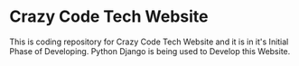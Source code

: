 # Crazy Code Tech Website
This is coding repository for Crazy Code Tech Website and it is in it's Initial Phase of Developing.
Python Django is being used to Develop this Website.